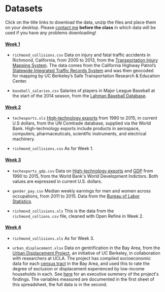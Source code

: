 # Datasets

Click on the title links to download the data, unzip the files and place them on your desktop. Please [contact me](mailto:peter@peteraldhous.com) **before the class** in which data will be used if you have any problems downloading!

#### [Week 1](./data/week1.zip)

- `richmond_collisions.csv` Data on injury and fatal traffic accidents in Richmond, California, from 2005 to 2013, from the [Transportation Injury Mapping System](http://tims.berkeley.edu/page.php?page=about). The data comes from the California Highway Patrol’s [Statewide Integrated Traffic Records System](http://iswitrs.chp.ca.gov/Reports/jsp/userLogin.jsp) and was then geocoded for mapping by UC Berkeley’s Safe Transportation Research & Education Center.
 
- `baseball_salaries.csv` Salaries of players in Major League Baseball at the start of the 2014 season, from the [Lahman Baseball Database](http://www.seanlahman.com/baseball-archive/statistics/).

#### [Week 2](./data/week2.zip)

- `techexports.xls` [High-technology exports](http://data.worldbank.org/indicator/TX.VAL.TECH.CD) from 1990 to 2015, in current U.S dollars, from the UN Comtrade database, supplied via the World Bank. High-technology exports include products in aerospace, computers, pharmaceuticals, scientific instruments, and electrical machinery.

- `richmond_collisions.csv` As for Week 1.

#### [Week 3](./data/week3.zip)

- `techexports_gdp.csv` Data on [High-technology exports](http://data.worldbank.org/indicator/TX.VAL.TECH.CD) and [GDP](http://data.worldbank.org/indicator/NY.GDP.MKTP.CD) from 1990 to 2015, from the World Bank's World Development Indictors. Both values are expressed in current U.S. dollars.

- `gender_pay.csv` Median weekly earnings for men and women across occupations, from 2011 to 2015. Data from the [Bureau of Labor Statistics](http://www.bls.gov/cps/cpsaat39.htm).

- `richmond_collisions.xls` This is the data from the `richmond_collions.csv` file, cleaned with Open Refine in Week 2.

#### [Week 4](./data/week4.zip)

- `richmond_collisions.xls` As for Week 3.

- `urban_displacement.xlsx` Data on gentrification in the Bay Area, from the [Urban Displacement Project](http://www.urbandisplacement.org/), an initiative of UC Berkeley, in collaboration with researchers at UCLA. The project has compiled socioeconomic data for each [census tract](https://www.census.gov/geo/reference/gtc/gtc_ct.html) in the Bay Area, and used this to rate the degree of exclusion or displacement experienced by low-income households in each. See [here](http://www.urbandisplacement.org/sites/default/files/images/urban_displacement_project_-_executive_summary.pdf) for an executive summery of the project's findings. The variables measured are documented in the first sheet of this spreadsheet, the full data is in the second.







